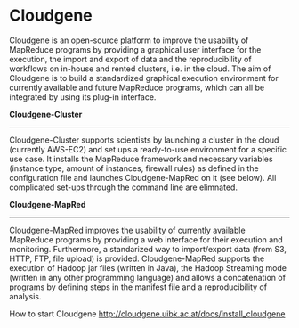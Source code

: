 Cloudgene
=========

Cloudgene is an open-source platform to improve the usability of MapReduce programs by providing a graphical user interface for the execution, the import and export of data and the reproducibility of workflows on in-house and rented clusters, i.e. in the cloud. The aim of Cloudgene is to build a standardized graphical execution environment for currently available and future MapReduce programs, which can all be integrated by using its plug-in interface.

**Cloudgene-Cluster**
***
Cloudgene-Cluster supports scientists by launching a cluster in the cloud (currently AWS-EC2) and set ups a ready-to-use environment for a specific use case. It installs the MapReduce framework and necessary variables (instance type, amount of instances, firewall rules) as defined in the configuration file and launches Cloudgene-MapRed on it (see below). All complicated set-ups through the command line are elimnated.

**Cloudgene-MapRed**
***
Cloudgene-MapRed improves the usability of currently available MapReduce programs by providing a web interface for their execution and monitoring. Furthermore, a standarized way to import/export data (from S3, HTTP, FTP, file upload) is provided. Cloudgene-MapRed supports the execution of Hadoop jar files (written in Java), the Hadoop Streaming mode (written in any other programming language) and allows a concatenation of programs by defining steps in the manifest file and a reproducibility of analysis.


How to start Cloudgene
http://cloudgene.uibk.ac.at/docs/install_cloudgene
